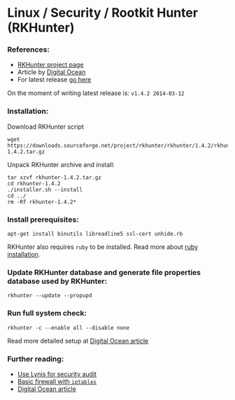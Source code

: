 Linux / Security / Rootkit Hunter (RKHunter)
======

### References:
 - [RKHunter project page](http://rkhunter.sourceforge.net/)
 - Article by [Digital Ocean](https://www.digitalocean.com/community/tutorials/how-to-use-rkhunter-to-guard-against-rootkits-on-an-ubuntu-vps)
 - For latest release [go here](https://sourceforge.net/projects/rkhunter/files/)

On the moment of writing latest release is: `v1.4.2 2014-03-12`

### Installation:
Download RKHunter script
```shell
wget https://downloads.sourceforge.net/project/rkhunter/rkhunter/1.4.2/rkhunter-1.4.2.tar.gz
```

Unpack RKHunter archive and install:
```shell
tar xzvf rkhunter-1.4.2.tar.gz
cd rkhunter-1.4.2
./installer.sh --install
cd ../
rm -Rf rkhunter-1.4.2*
```

### Install prerequisites:
```shell
apt-get install binutils libreadline5 ssl-cert unhide.rb
```
RKHunter also requires `ruby` to be installed. Read more about [ruby installation](https://www.ruby-lang.org/en/documentation/installation).

### Update RKHunter database and generate file properties database used by RKHunter:
```shell
rkhunter --update --propupd
```

### Run full system check:
```shell
rkhunter -c --enable all --disable none
```

Read more detailed setup at [Digital Ocean article](https://www.digitalocean.com/community/tutorials/how-to-use-rkhunter-to-guard-against-rootkits-on-an-ubuntu-vps)

### Further reading:
 - [Use Lynis for security audit](https://github.com/VeliovGroup/ostrio/blob/master/tutorials/linux/security/lynis-security-audit.md)
 - [Basic firewall with `iptables`](https://github.com/VeliovGroup/ostrio/blob/master/tutorials/linux/security/iptables-firewall.md)
 - [Digital Ocean article](https://www.digitalocean.com/community/tutorials/how-to-use-rkhunter-to-guard-against-rootkits-on-an-ubuntu-vps)
